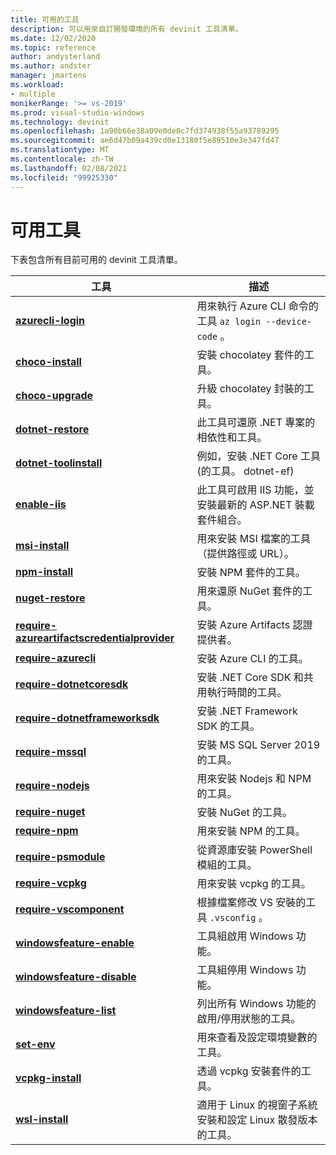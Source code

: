 ```yaml
---
title: 可用的工具
description: 可以用來自訂開發環境的所有 devinit 工具清單。
ms.date: 12/02/2020
ms.topic: reference
author: andysterland
ms.author: andster
manager: jmartens
ms.workload:
- multiple
monikerRange: '>= vs-2019'
ms.prod: visual-studio-windows
ms.technology: devinit
ms.openlocfilehash: 1a90b66e38a09e0de0c7fd374938f55a93789295
ms.sourcegitcommit: ae6d47b09a439cd0e13180f5e89510e3e347fd47
ms.translationtype: MT
ms.contentlocale: zh-TW
ms.lasthandoff: 02/08/2021
ms.locfileid: "99925330"
---
```

# <a name="available-tools"></a>可用工具

下表包含所有目前可用的 devinit 工具清單。

| 工具                                                                                             | 描述                                                                                                 |
|--------------------------------------------------------------------------------------------------|-------------------------------------------------------------------------------------------------------------|
| [**azurecli-login**](tool-azurecli-login.md)                                                     | 用來執行 Azure CLI 命令的工具 `az login --device-code` 。                                             |
| [**choco-install**](tool-choco-install.md)                                                       | 安裝 chocolatey 套件的工具。                                                                        |
| [**choco-upgrade**](tool-choco-upgrade.md)                                                       | 升級 chocolatey 封裝的工具。                                                                        |
| [**dotnet-restore**](tool-dotnet-restore.md)                                                     | 此工具可還原 .NET 專案的相依性和工具。                                               |
| [**dotnet-toolinstall**](tool-dotnet-toolinstall.md)                                             | 例如，安裝 .NET Core 工具 (的工具。 dotnet-ef)                                                 |
| [**enable-iis**](tool-enable-iis.md)                                                             | 此工具可啟用 IIS 功能，並安裝最新的 ASP.NET 裝載套件組合。                                  |
| [**msi-install**](tool-msi-install.md)                                                           | 用來安裝 MSI 檔案的工具（提供路徑或 URL）。                                                              |
| [**npm-install**](tool-npm-install.md)                                                           | 安裝 NPM 套件的工具。                                                                               |
| [**nuget-restore**](tool-nuget-restore.md)                                                       | 用來還原 NuGet 套件的工具。                                                                         |
| [**require-azureartifactscredentialprovider**](tool-require-azureartifactscredentialprovider.md) | 安裝 Azure Artifacts 認證提供者。                                                           |
| [**require-azurecli**](tool-require-azurecli.md)                                                 | 安裝 Azure CLI 的工具。                                                                              |
| [**require-dotnetcoresdk**](tool-require-dotnetcoresdk.md)                                       | 安裝 .NET Core SDK 和共用執行時間的工具。                                                       |
| [**require-dotnetframeworksdk**](tool-require-dotnetframeworksdk.md)                             | 安裝 .NET Framework SDK 的工具。                                                                     |
| [**require-mssql**](tool-require-mssql.md)                                                       | 安裝 MS SQL Server 2019 的工具。                                                                         |
| [**require-nodejs**](tool-require-nodejs.md)                                                     | 用來安裝 Nodejs 和 NPM 的工具。                                                                             |
| [**require-nuget**](tool-require-nuget.md)                                                       | 安裝 NuGet 的工具。                                                                                      |
| [**require-npm**](tool-require-npm.md)                                                           | 用來安裝 NPM 的工具。                                                                                        |
| [**require-psmodule**](tool-require-psmodule.md)                                                 | 從資源庫安裝 PowerShell 模組的工具。                                                        |
| [**require-vcpkg**](tool-require-vcpkg.md)                                                       | 用來安裝 vcpkg 的工具。                                                                                      |
| [**require-vscomponent**](tool-require-vscomponent.md)                                           | 根據檔案修改 VS 安裝的工具 `.vsconfig` 。                                                |
| [**windowsfeature-enable**](tool-windowsfeature-enable.md)                                       | 工具組啟用 Windows 功能。                                                                           |
| [**windowsfeature-disable**](tool-windowsfeature-disable.md)                                     | 工具組停用 Windows 功能。                                                                          |
| [**windowsfeature-list**](tool-windowsfeature-list.md)                                           | 列出所有 Windows 功能的啟用/停用狀態的工具。                                                                        |
| [**set-env**](tool-set-env.md)                                                                   | 用來查看及設定環境變數的工具。                                                                 |
| [**vcpkg-install**](tool-vcpkg-install.md)                                                       | 透過 vcpkg 安裝套件的工具。                                                                         |
| [**wsl-install**](tool-wsl-install.md)                                                           | 適用于 Linux 的視窗子系統安裝和設定 Linux 散發版本的工具。                             |
